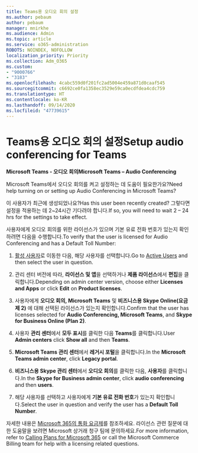 ```yaml
---
title: Teams용 오디오 회의 설정
ms.author: pebaum
author: pebaum
manager: mnirkhe
ms.audience: Admin
ms.topic: article
ms.service: o365-administration
ROBOTS: NOINDEX, NOFOLLOW
localization_priority: Priority
ms.collection: Adm_O365
ms.custom:
- "9000766"
- "3183"
ms.openlocfilehash: 4cabc559d0f201fc2ad5004e459a871d0caaf545
ms.sourcegitcommit: c6692ce0fa1358ec3529e59ca0ecdfdea4cdc759
ms.translationtype: HT
ms.contentlocale: ko-KR
ms.lasthandoff: 09/14/2020
ms.locfileid: "47739615"
---
```

# <a name="setup-audio-conferencing-for-teams"></a><span data-ttu-id="27b41-102">Teams용 오디오 회의 설정</span><span class="sxs-lookup"><span data-stu-id="27b41-102">Setup audio conferencing for Teams</span></span>

<span data-ttu-id="27b41-103">**Microsoft Teams - 오디오 회의**</span><span class="sxs-lookup"><span data-stu-id="27b41-103">**Microsoft Teams – Audio Conferencing**</span></span>

<span data-ttu-id="27b41-104">Microsoft Teams에서 오디오 회의를 켜고 설정하는 데 도움이 필요한가요?</span><span class="sxs-lookup"><span data-stu-id="27b41-104">Need help turning on or setting up Audio Conferencing in Microsoft Teams?</span></span>

<span data-ttu-id="27b41-105">이 사용자가 최근에 생성되었나요?</span><span class="sxs-lookup"><span data-stu-id="27b41-105">Has this user been recently created?</span></span>  <span data-ttu-id="27b41-106">그렇다면 설정을 적용하는 데 2~24시간 기다려야 합니다.</span><span class="sxs-lookup"><span data-stu-id="27b41-106">If so, you will need to wait 2 – 24 hrs for the settings to take effect.</span></span>

<span data-ttu-id="27b41-107">사용자에게 오디오 회의를 위한 라이선스가 있으며 기본 유료 전화 번호가 있는지 확인하려면 다음을 수행합니다.</span><span class="sxs-lookup"><span data-stu-id="27b41-107">To verify that the user is licensed for Audio Conferencing and has a Default Toll Number:</span></span>

1. <span data-ttu-id="27b41-108">[활성 사용자](https://admin.microsoft.com/Adminportal/Home?source=applauncher#/users)로 이동한 다음, 해당 사용자를 선택합니다.</span><span class="sxs-lookup"><span data-stu-id="27b41-108">Go to [Active Users](https://admin.microsoft.com/Adminportal/Home?source=applauncher#/users) and then select the user in question.</span></span>

2. <span data-ttu-id="27b41-109">관리 센터 버전에 따라, **라이선스 및 앱**을 선택하거나 **제품 라이선스**에서 **편집**을 클릭합니다.</span><span class="sxs-lookup"><span data-stu-id="27b41-109">Depending on admin center version, choose either **Licenses and Apps** or click **Edit** on **Product licenses**.</span></span>

3. <span data-ttu-id="27b41-110">사용자에게 **오디오 회의, Microsoft Teams** 및 **비즈니스용 Skype Online(요금제 2)** 에 대해 선택된 라이선스가 있는지 확인합니다.</span><span class="sxs-lookup"><span data-stu-id="27b41-110">Confirm that the user has licenses selected for **Audio Conferencing, Microsoft Teams**, and **Skype for Business Online (Plan 2)**.</span></span>

4. <span data-ttu-id="27b41-111">사용자 **관리 센터**에서 **모두 표시**를 클릭한 다음 **Teams**를 클릭합니다.</span><span class="sxs-lookup"><span data-stu-id="27b41-111">User **Admin centers** click **Show all** and then **Teams**.</span></span>

5. <span data-ttu-id="27b41-112">**Microsoft Teams 관리 센터**에서 **레거시 포털**을 클릭합니다.</span><span class="sxs-lookup"><span data-stu-id="27b41-112">In the **Microsoft Teams admin center**, click **Legacy portal**.</span></span>

6. <span data-ttu-id="27b41-113">**비즈니스용 Skype 관리 센터**에서 **오디오 회의**를 클릭한 다음, **사용자**를 클릭합니다.</span><span class="sxs-lookup"><span data-stu-id="27b41-113">In the **Skype for Business admin center**, click **audio conferencing** and then **users**.</span></span>

7. <span data-ttu-id="27b41-114">해당 사용자를 선택하고 사용자에게 **기본 유료 전화 번호**가 있는지 확인합니다.</span><span class="sxs-lookup"><span data-stu-id="27b41-114">Select the user in question and verify the user has a **Default Toll Number**.</span></span>

<span data-ttu-id="27b41-115">자세한 내용은 [Microsoft 365의 통화 요금제](https://docs.microsoft.com/microsoftteams/calling-plans-for-office-365)를 참조하세요. 라이선스 관련 질문에 대한 도움말을 보려면 Microsoft 상거래 청구 팀에 문의하세요.</span><span class="sxs-lookup"><span data-stu-id="27b41-115">For more information, refer to [Calling Plans for Microsoft 365](https://docs.microsoft.com/microsoftteams/calling-plans-for-office-365) or call the Microsoft Commerce Billing team for help with a licensing related questions.</span></span>
